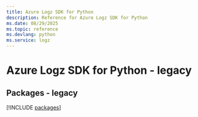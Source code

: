 ```yaml
---
title: Azure Logz SDK for Python
description: Reference for Azure Logz SDK for Python
ms.date: 08/29/2025
ms.topic: reference
ms.devlang: python
ms.service: logz
---
```

# Azure Logz SDK for Python - legacy
## Packages - legacy
[!INCLUDE [packages](logz-index.md)]